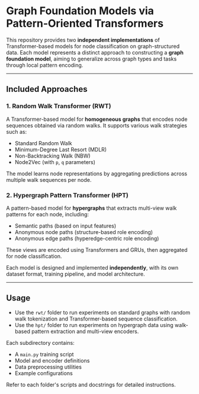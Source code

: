# Graph Foundation Models via Pattern-Oriented Transformers

This repository provides two **independent implementations** of Transformer-based models for node classification on graph-structured data. Each model represents a distinct approach to constructing a **graph foundation model**, aiming to generalize across graph types and tasks through local pattern encoding.

---

## Included Approaches

### 1. Random Walk Transformer (RWT)

A Transformer-based model for **homogeneous graphs** that encodes node sequences obtained via random walks. It supports various walk strategies such as:

- Standard Random Walk
- Minimum-Degree Last Resort (MDLR)
- Non-Backtracking Walk (NBW)
- Node2Vec (with `p`, `q` parameters)

The model learns node representations by aggregating predictions across multiple walk sequences per node.

### 2. Hypergraph Pattern Transformer (HPT)

A pattern-based model for **hypergraphs** that extracts multi-view walk patterns for each node, including:

- Semantic paths (based on input features)
- Anonymous node paths (structure-based role encoding)
- Anonymous edge paths (hyperedge-centric role encoding)

These views are encoded using Transformers and GRUs, then aggregated for node classification.

Each model is designed and implemented **independently**, with its own dataset format, training pipeline, and model architecture.

---

## Usage

- Use the `rwt/` folder to run experiments on standard graphs with random walk tokenization and Transformer-based sequence classification.
- Use the `hpt/` folder to run experiments on hypergraph data using walk-based pattern extraction and multi-view encoders.

Each subdirectory contains:
- A `main.py` training script
- Model and encoder definitions
- Data preprocessing utilities
- Example configurations

Refer to each folder's scripts and docstrings for detailed instructions.